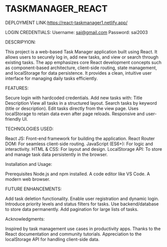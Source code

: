 # TASKMANAGER_REACT

DEPLOYMENT LINK:https://react-taskmanager1.netlify.app/

LOGIN CREDENTIALS:
Username: sai@gmail.com
Password: sai2003

DESCRIPYION:

This project is a web-based Task Manager application built using React. It allows users to securely log in, add new tasks, and view or search through existing tasks. The app emphasizes core React development concepts such as component-based architecture, client-side routing, state management, and localStorage for data persistence. It provides a clean, intuitive user interface for managing daily tasks efficiently.



FEATURES:

Secure login with hardcoded credentials.
Add new tasks with:
Title
Description
View all tasks in a structured layout.
Search tasks by keyword (title or description).
Edit tasks directly from the view page.
Uses localStorage to retain data even after page reloads.
Responsive and user-friendly UI.


TECHNOLOGIES USED:

React JS: Front-end framework for building the application.
React Router DOM: For seamless client-side routing.
JavaScript (ES6+): For logic and interactivity.
HTML & CSS: For layout and design.
LocalStorage API: To store and manage task data persistently in the browser.


Installation and Usage:

Prerequisites
Node.js and npm installed.
A code editor like VS Code.
A modern web browser.


FUTURE ENHANCEMENTS:

Add task deletion functionality.
Enable user registration and dynamic login.
Introduce priority levels and status filters for tasks.
Use backend/database to store data permanently.
Add pagination for large lists of tasks.


Acknowledgments:

Inspired by task management use cases in productivity apps.
Thanks to the React documentation and community tutorials.
Appreciation to the localStorage API for handling client-side data.
